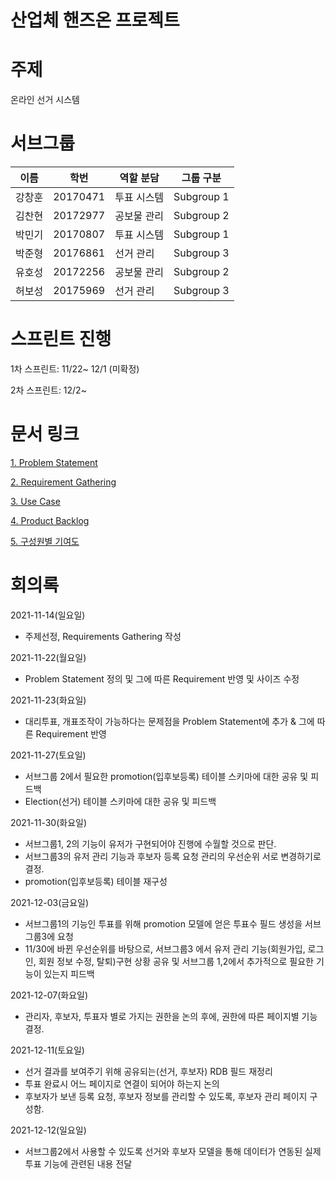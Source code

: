 
# 산업체 핸즈온 프로젝트


# 주제

온라인 선거 시스템

# 서브그룹 


|   이름  |  학번 |  역할 분담 | 그룹 구분 |
|---------|------|------------|---------------|
|  강창훈 | 20170471|투표 시스템|Subgroup 1
|  김찬현 | 20172977|공보물 관리|Subgroup 2
|  박민기 | 20170807|투표 시스템|Subgroup 1
|  박준형 | 20176861|선거 관리|Subgroup 3
|  유호성 | 20172256|공보물 관리|Subgroup 2
|  허보성 | 20175969|선거 관리|Subgroup 3


# 스프린트 진행

1차 스프린트: 11/22~ 12/1 (미확정)

2차 스프린트: 12/2~


# 문서 링크


<a href="https://github.com/Online-Election-System-Project/docs/blob/main/Problem%20Statement.pdf">1. Problem Statement</a>

<a href="https://github.com/Online-Election-System-Project/docs/blob/main/Requirements%20Gathering.pdf">2. Requirement Gathering</a>

<a href="https://github.com/Online-Election-System-Project/docs/tree/main/UseCase">3. Use Case</a>

<a href="https://github.com/Online-Election-System-Project/docs/blob/main/Product%20Backlog.pdf">4. Product Backlog </a>

<a href="https://github.com/Online-Election-System-Project/docs/blob/main/구성원별 기여도">5. 구성원별 기여도 </a>



# 회의록
2021-11-14(일요일) 
- 주제선정, Requirements Gathering 작성

2021-11-22(월요일) 
- Problem Statement 정의 및 그에 따른 Requirement 반영 및 사이즈 수정

2021-11-23(화요일) 

- 대리투표, 개표조작이 가능하다는 문제점을 Problem Statement에 추가 & 그에 따른 Requirement 반영
 
2021-11-27(토요일) 
- 서브그룹 2에서 필요한 promotion(입후보등록) 테이블 스키마에 대한 공유 및 피드백
- Election(선거) 테이블 스키마에 대한 공유 및 피드백
 
2021-11-30(화요일) 
- 서브그룹1, 2의 기능이 유저가 구현되어야 진행에 수월할 것으로 판단. 
- 서브그룹3의 유저 관리 기능과 후보자 등록 요청 관리의 우선순위 서로 변경하기로 결정.
- promotion(입후보등록) 테이블 재구성
 
2021-12-03(금요일) 
- 서브그룹1의 기능인 투표를 위해 promotion 모델에 얻은 투표수 필드 생성을 서브그룹3에 요청
- 11/30에 바뀐 우선순위를 바탕으로, 서브그룹3 에서 유저 관리 기능(회원가입, 로그인, 회원 정보 수정, 탈퇴)구현 상황 공유 및 서브그룹 1,2에서 추가적으로 필요한 기능이 있는지 피드백
 
2021-12-07(화요일)
- 관리자, 후보자, 투표자 별로 가지는 권한을 논의 후에, 권한에 따른 페이지별 기능 결정.
 
2021-12-11(토요일) 
- 선거 결과를 보여주기 위해 공유되는(선거, 후보자) RDB 필드 재정리  
- 투표 완료시 어느 페이지로 연결이 되어야 하는지 논의
- 후보자가 보낸 등록 요청, 후보자 정보를 관리할 수 있도록, 후보자 관리 페이지 구성함.
 
2021-12-12(일요일)  
- 서브그룹2에서 사용할 수 있도록 선거와 후보자 모델을 통해 데이터가 연동된 실제 투표 기능에 관련된 내용 전달 
